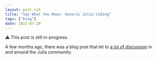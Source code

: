 ```yaml
---
layout: post.njk
title: "Say What You Mean: Generic Julia Coding"
tags: ["blog"]
date: 2022-07-29
---
```

⚠️ This post is still in-progress.

A few months ago, there was a blog post that let to [a lot of discussion](https://discourse.julialang.org/t/discussion-on-why-i-no-longer-recommend-julia-by-yuri-vishnevsky/81151) in and around the Julia community.